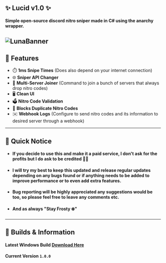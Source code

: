 ## ✨ Lucid v1.0 ✨
#### Simple **open-source** discord nitro sniper made in **C#** using the anarchy wrapper.
![LunaBanner](https://user-images.githubusercontent.com/73559155/141868864-948c59fa-8f2b-49d7-a7ff-5ae837496f93.png)
---------------------------
## 📃 Features
- ⏱️ **1ms Snipe Times** (Does also depend on your internet connection)
- 🌐 **Sniper API Changer**
- 👥 **Multi-Server Joiner** (Command to join a bunch of servers that always drop nitro codes)
- 🖥️ **Clean UI**
- 🗳️ **Nitro Code Validation**
- 🔐 **Blocks Duplicate Nitro Codes**
- ✉️ **Webhook Logs** (Configure to send nitro codes and its information to desired server through a webhook)
---------------------------
## 🚨 Quick Notice
- #### If you decide to use this and make it a paid service, I don't ask for the profits but I do ask to be credited 🤷‍♂️
- #### I will try my best to keep this updated and release regular updates depending on any bugs found or if anything needs to be added to improve performance or to even add extra features.
- #### Bug reporting will be highly appreciated any suggestions would be too, so please feel free to leave any comments etc.
- #### And as always "Stay Frosty ❄️"
---------------------------
## 📣 Builds & Information
#### Latest Windows Build [Download Here](https://github.com/Exodus-20-2/Lucid/releases/download/v1.0/lucid.exe)
#### Current Version `1.0.0`
